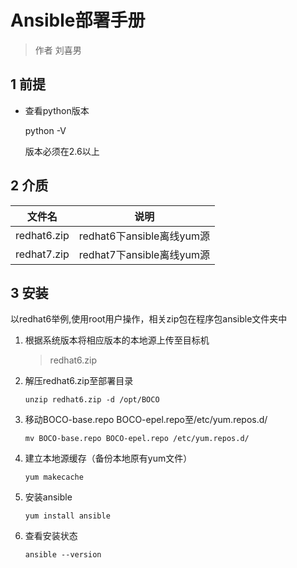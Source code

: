 # Ansible部署手册

> 作者 刘喜男

## 1 前提

- 查看python版本

  python -V 

  版本必须在2.6以上

## 2 介质

| 文件名      | 说明                      |
| ----------- | ------------------------- |
| redhat6.zip | redhat6下ansible离线yum源 |
| redhat7.zip | redhat7下ansible离线yum源 |

## 3 安装

以redhat6举例,使用root用户操作，相关zip包在程序包ansible文件夹中

1. 根据系统版本将相应版本的本地源上传至目标机

   > redhat6.zip

2. 解压redhat6.zip至部署目录

   ```shell
   unzip redhat6.zip -d /opt/BOCO
   ```

3. 移动BOCO-base.repo BOCO-epel.repo至/etc/yum.repos.d/

   ```shell
   mv BOCO-base.repo BOCO-epel.repo /etc/yum.repos.d/
   ```

4. 建立本地源缓存（备份本地原有yum文件）

   ```shell
   yum makecache
   ```

5. 安装ansible

   ```shell
   yum install ansible
   ```

6. 查看安装状态

   ```shell
   ansible --version
   ```
